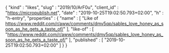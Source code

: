 {
  "kind" : "likes",
  "slug" : "2019/10/ArF0u",
  "client_id" : "https://micropublish.net",
  "date" : "2019-10-25T19:02:50.793+02:00",
  "h" : "h-entry",
  "properties" : {
    "name" : [ "Like of https://www.reddit.com/r/aww/comments/dmv5qp/sables_love_honey_as_soon_as_he_gets_a_taste_of/" ],
    "like-of" : [ "https://www.reddit.com/r/aww/comments/dmv5qp/sables_love_honey_as_soon_as_he_gets_a_taste_of/" ],
    "published" : [ "2019-10-25T19:02:50.793+02:00" ]
  }
}
